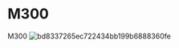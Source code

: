 # M300
M300
![bd8337265ec722434bb199b6888360fe](https://github.com/aurora150/M300/assets/52505952/4c715615-154f-4733-a8de-d385616ecc72)

